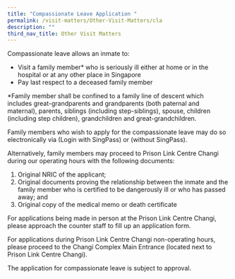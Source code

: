 ```yaml
---
title: "Compassionate Leave Application "
permalink: /visit-matters/Other-Visit-Matters/cla
description: ""
third_nav_title: Other Visit Matters
---
```

Compassionate leave allows an inmate to:
* Visit a family member* who is seriously ill either at home or in the hospital or at any other place in Singapore
* Pay last respect to a deceased family member

*Family member shall be confined to a family line of descent which includes great-grandparents and grandparents (both paternal and maternal), parents, siblings (including step-siblings), spouse, children (including step children), grandchildren and great-grandchildren. 

Family members who wish to apply for the compassionate leave may do so electronically via (Login with SingPass) or (without SingPass).

Alternatively, family members may proceed to Prison Link Centre Changi during our operating hours with the following documents:
1. Original NRIC of the applicant;
2. Original documents proving the relationship between the inmate and the family member who is certified to be dangerously ill or who has passed away; and
3. Original copy of the medical memo or death certificate

For applications being made in person at the Prison Link Centre Changi, please approach the counter staff to fill up an application form.

For applications during Prison Link Centre Changi non-operating hours, please proceed to the Changi Complex Main Entrance (located next to Prison Link Centre Changi).

The application for compassionate leave is subject to approval.